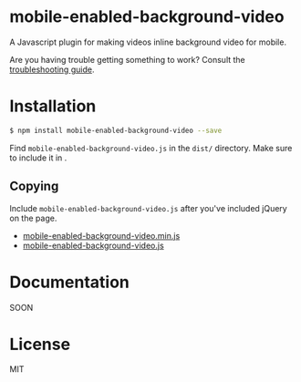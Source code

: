 # mobile-enabled-background-video

A Javascript plugin for making videos inline background video for mobile.



Are you having trouble getting something to work? Consult the [troubleshooting guide](https://github.com/artperpixel/mobile-enabled-background-video/wiki/Troubleshooting).

# Installation

```bash
$ npm install mobile-enabled-background-video --save
```

Find `mobile-enabled-background-video.js` in the `dist/` directory.
Make sure to include it in <head>.

## Copying

Include `mobile-enabled-background-video.js` after you've included jQuery on the page.

* [mobile-enabled-background-video.min.js](https://raw.githubusercontent.com/artperpixel/mobile-enabled-background-video/master/dist/artperpixel/mobile-enabled-background-video.min.js)
* [mobile-enabled-background-video.js](https://raw.githubusercontent.com/artperpixel/mobile-enabled-background-video/master/dist/artperpixel/mobile-enabled-background-video.js)

# Documentation

SOON

# License

MIT

